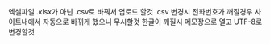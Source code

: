엑셀파일 .xlsx가 아닌 .csv로 바꿔서 업로드 할것
.csv 변경시 전화번호가 깨질경우 사이트내에서 자동으로 바뀌게 했으니 무시할것
한글이 깨질시 메모장으로 열고 UTF-8로 변경할것
